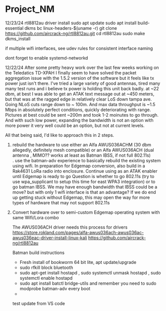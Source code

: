 # Project_NM
12/23/24
rtl8812au driver install
sudo apt update
sudo apt install build-essential dkms bc linux-headers-$(uname -r)
git clone https://github.com/aircrack-ng/rtl8812au.git
cd rtl8812au
sudo make dkms_install

if multiple wifi interfaces, see udev rules for consistent interface naming

dont forget to enable systemd-networkd



12/22/24
After some pretty heavy work over the last few weeks working on the Teledatics TD-XPAH I finally seem to have solved the packet aggregation issue with the 1.5.2 version of the software
but it feels like tx power just isn't there. I've tried a large variety of good antennas, tired many many test runs and i believe tx power is holding this unit back badly.
at ~22 dbm, at best I was able to get an ATAK text message out at ~450 meters, but that was at the ragged edge in relatively clear LoS down tampa ave. Going NLoS cuts range down to ~ 100m. And max data throughput is
~1.5 Mbps in absolutely perfect conditions, quickly deteriorating with range. Pictures at best could be sent ~200m and took 1-2 moinutes to go through. And with such low power, expanding the bandwidth is not an option
with more power it very well could be an option, but not at current levels.

All that being said, I'd like to approach this in 2 steps.
1. rebuild the hardware to use either an Alfa AWUS036ACHM (30 dbm allegedly, definitely mesh compatible) or an Alfa AWUS036ACH (dual antenna , MIMO?? works at least as Batman IBSS, if not full 802.11s) <br>.
   use the batman-adv experience to basically rebuild the existing system using wifi. In preparation for Edgemap conversion, also build in a Rak4631 LoRa radio into enclosure. Continue using as an ATAK enabler until Edgemap is ready to go
   Question is whether to go 802.11s (try to use wpa_supplicant to setup this time for east WPA3 integration) or to go batman IBSS. We may have enough bandwidth that IBSS could be a move? but with only 1 wifi interface is that an advantage? If we do end up getting stuck without Edgemap, this may open the way for more types of hardware that may not support 802.11s
3. Convert hardware over to semi-custom Edgemap operating system with same Wifi/Lora combo

   The AWUS036ACH driver needs this process for drivers https://store.rokland.com/pages/alfa-awus036ach-awus036ac-awus036eac-driver-install-linux-kali     https://github.com/aircrack-ng/rtl8812au


   Batman build instructions
   - Fresh install of bookworm 64 bit lite, apt update/upgrade
   - sudo rfkill block bluetooth
   - sudo apt-get install hostapd , sudo systemctl unmask hostapd , sudo systemctl enable hostapd
   - sudo apt install batctl bridge-utils and remember you need to sudo modprobe batman-adv every boot
   - 

   test update from VS code
